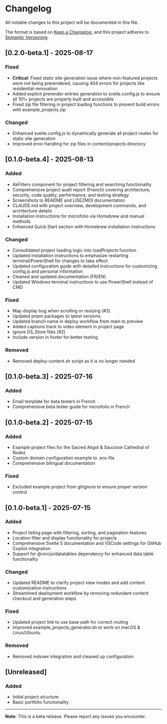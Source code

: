 # Changelog

All notable changes to this project will be documented in this file.

The format is based on [Keep a Changelog](https://keepachangelog.com/en/1.0.0/),
and this project adheres to [Semantic Versioning](https://semver.org/spec/v2.0.0.html).

## [0.2.0-beta.1] - 2025-08-17

### Fixed
- **Critical**: Fixed static site generation issue where non-featured projects were not being prerendered, causing 404 errors for projects like residential-renovation
- Added explicit prerender entries generation to svelte.config.js to ensure all 101+ projects are properly built and accessible
- Fixed zip file filtering in project loading functions to prevent build errors with example_projects.zip

### Changed
- Enhanced svelte.config.js to dynamically generate all project routes for static site generation
- Improved error handling for zip files in content/projects directory

## [0.1.0-beta.4] - 2025-08-13

### Added
- AkFilters component for project filtering and searching functionality
- Comprehensive project audit report (French) covering architecture, security, code quality, performance, and testing strategy
- Screenshots to README and LISEZMOI documentation
- CLAUDE.md with project overview, development commands, and architecture details
- Installation instructions for microfolio via Homebrew and manual methods
- Enhanced Quick Start section with Homebrew installation instructions

### Changed
- Consolidated project loading logic into loadProjects function
- Updated installation instructions to emphasize restarting terminal/PowerShell for changes to take effect
- Updated configuration guide with detailed instructions for customizing config.js and personal information
- Cleaned and updated documentation (FR/EN)
- Updated Windows terminal instructions to use PowerShell instead of CMD

### Fixed
- Map display bug when scrolling or resizing (#3)
- Updated pnpm packages to latest versions
- Updated branch name in deploy workflow from main to preview
- Added captions track to video element in project page
- Ignore DS_Store files (#2)
- Include version in footer for better testing

### Removed
- Removed deploy-content.sh script as it is no longer needed

## [0.1.0-beta.3] - 2025-07-16

### Added
- Email template for beta testers in French
- Comprehensive beta tester guide for microfolio in French

## [0.1.0-beta.2] - 2025-07-15

### Added
- Example project files for the Sacred Aligot & Saucisse Cathedral of Rodez
- Custom domain configuration example to .env file
- Comprehensive bilingual documentation

### Fixed
- Excluded example project from gitignore to ensure proper version control

## [0.1.0-beta.1] - 2025-07-15

### Added
- Project listing page with filtering, sorting, and pagination features
- Location filter and display functionality for projects
- Comprehensive Svelte 5 documentation and VSCode settings for GitHub Copilot integration
- Support for @vincjo/datatables dependency for enhanced data table functionality

### Changed
- Updated README to clarify project view modes and add content customization instructions
- Streamlined deployment workflow by removing redundant content checkout and generation steps

### Fixed
- Updated project link to use base path for correct routing
- Improved example_projects_generator.sh to work on macOS & Linux/Ubuntu

### Removed
- Removed mdsvex integration and cleaned up configuration

## [Unreleased]

### Added
- Initial project structure
- Basic portfolio functionality

---

**Note**: This is a beta release. Please report any issues you encounter.